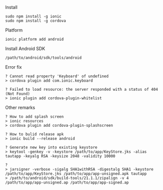 Install

    sudo npm install -g ionic
    sudo npm install -g cordova

Platform

    ionic platform add android

Install Android SDK

    /path/to/android/sdk/tools/android

Error fix

    ? Cannot read property 'Keyboard' of undefined
    > cordova plugin add com.ionic.keyboard

    ? Failed to load resource: the server responded with a status of 404 (Not Found)
    > ionic plugin add cordova-plugin-whitelist

Other remarks

    ? How to add splash screen
    > ionic resources
    > cordova plugin add cordova-plugin-splashscreen

    ? How to bulid release apk
    > ionic build --release android

    ? Generate new key into existing keystore
    > keytool -genkey -v -keystore /path/to/app/KeyStore.jks -alias tautapp -keyalg RSA -keysize 2048 -validity 10000

    ?
    > jarsigner -verbose -sigalg SHA1withRSA -digestalg SHA1 -keystore /path/to/app/KeyStore.jks /path/to/app/app-unsigned.apk tautapp
    > /path/to/android/sdk/build-tools/21.1.1/zipalign -v 4 /path/to/app/app-unsigned.ap /path/to/app/app-signed.ap

